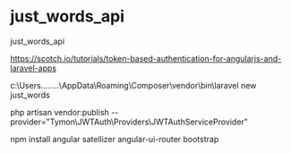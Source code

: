 # just_words_api
just_words_api


https://scotch.io/tutorials/token-based-authentication-for-angularjs-and-laravel-apps

c:\Users\........\AppData\Roaming\Composer\vendor\bin\laravel new just_words

php artisan vendor:publish --provider="Tymon\JWTAuth\Providers\JWTAuthServiceProvider"

npm install angular satellizer angular-ui-router bootstrap
